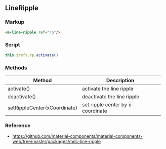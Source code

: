 ## LineRipple

### Markup

```html
<m-line-ripple ref="rp"/>
```

### Script

```javascript
this.$refs.rp.activate()
```

### Methods

| Method | Description |
|--------|-------------|
| activate() | activate the line ripple |
| deactivate() | deactivate the line ripple |
| setRippleCenter(xCoordinate) | set ripple center by x-coordinate |


### Reference

- https://github.com/material-components/material-components-web/tree/master/packages/mdc-line-ripple